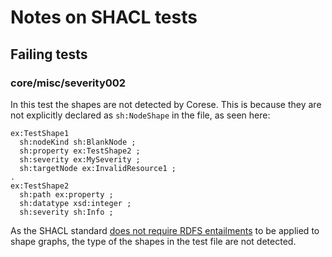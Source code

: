 # Notes on SHACL tests

## Failing tests

### core/misc/severity002

In this test the shapes are not detected by Corese. This is because they are not explicitly declared as `sh:NodeShape` in the file, as seen here:

```
ex:TestShape1  
  sh:nodeKind sh:BlankNode ;  
  sh:property ex:TestShape2 ;  
  sh:severity ex:MySeverity ;  
  sh:targetNode ex:InvalidResource1 ;  
.  
ex:TestShape2  
  sh:path ex:property ;  
  sh:datatype xsd:integer ;  
  sh:severity sh:Info ;
```
As the SHACL standard [does not require RDFS entailments](https://www.w3.org/TR/shacl/#shacl-rdfs) to be applied to shape graphs, the type of the shapes in the test file are not detected.
